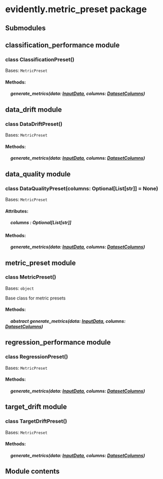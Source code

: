 # evidently.metric_preset package

## Submodules

## classification_performance module


### class ClassificationPreset()
Bases: `MetricPreset`


#### Methods: 

##### &nbsp;&nbsp;&nbsp;&nbsp; generate_metrics(data: [InputData](evidently.metrics.md#evidently.metrics.base_metric.InputData), columns: [DatasetColumns](evidently.utils.md#evidently.utils.data_operations.DatasetColumns))
## data_drift module


### class DataDriftPreset()
Bases: `MetricPreset`


#### Methods: 

##### &nbsp;&nbsp;&nbsp;&nbsp; generate_metrics(data: [InputData](evidently.metrics.md#evidently.metrics.base_metric.InputData), columns: [DatasetColumns](evidently.utils.md#evidently.utils.data_operations.DatasetColumns))
## data_quality module


### class DataQualityPreset(columns: Optional[List[str]] = None)
Bases: `MetricPreset`

#### Attributes: 

##### &nbsp;&nbsp;&nbsp;&nbsp; columns : Optional[List[str]] 

#### Methods: 

##### &nbsp;&nbsp;&nbsp;&nbsp; generate_metrics(data: [InputData](evidently.metrics.md#evidently.metrics.base_metric.InputData), columns: [DatasetColumns](evidently.utils.md#evidently.utils.data_operations.DatasetColumns))
## metric_preset module


### class MetricPreset()
Bases: `object`

Base class for metric presets

#### Methods: 

##### &nbsp;&nbsp;&nbsp;&nbsp; abstract  generate_metrics(data: [InputData](evidently.metrics.md#evidently.metrics.base_metric.InputData), columns: [DatasetColumns](evidently.utils.md#evidently.utils.data_operations.DatasetColumns))
## regression_performance module


### class RegressionPreset()
Bases: `MetricPreset`


#### Methods: 

##### &nbsp;&nbsp;&nbsp;&nbsp; generate_metrics(data: [InputData](evidently.metrics.md#evidently.metrics.base_metric.InputData), columns: [DatasetColumns](evidently.utils.md#evidently.utils.data_operations.DatasetColumns))
## target_drift module


### class TargetDriftPreset()
Bases: `MetricPreset`


#### Methods: 

##### &nbsp;&nbsp;&nbsp;&nbsp; generate_metrics(data: [InputData](evidently.metrics.md#evidently.metrics.base_metric.InputData), columns: [DatasetColumns](evidently.utils.md#evidently.utils.data_operations.DatasetColumns))
## Module contents
